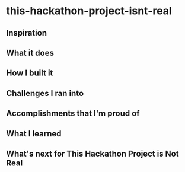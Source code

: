 # this-hackathon-project-isnt-real

## Inspiration

## What it does

## How I built it

## Challenges I ran into

## Accomplishments that I'm proud of

## What I learned

## What's next for This Hackathon Project is Not Real
